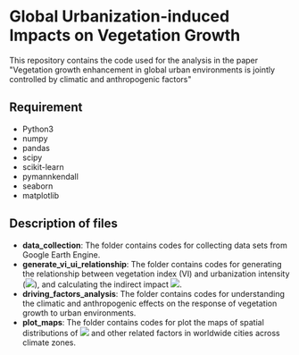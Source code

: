 # Global Urbanization-induced Impacts on Vegetation Growth
This repository contains the code used for the analysis in the paper "Vegetation growth enhancement in global urban environments is jointly controlled by climatic and anthropogenic factors"

## Requirement
- Python3
- numpy
- pandas
- scipy
- scikit-learn
- pymannkendall
- seaborn
- matplotlib

## Description of files
- **data_collection**: The folder contains codes for collecting data sets from Google Earth Engine.
- **generate_vi_ui_relationship**: The folder contains codes for generating the relationship between vegetation index (VI) and urbanization intensity (![](http://latex.codecogs.com/gif.latex?\\beta)), and calculating the indirect impact ![](http://latex.codecogs.com/gif.latex?\\omega_i).
- **driving_factors_analysis**: The folder contains codes for understanding the climatic and anthropogenic effects on the response of vegetation growth to urban environments.
- **plot_maps**: The folder contains codes for plot the maps of spatial distributions of ![](http://latex.codecogs.com/gif.latex?\\omega_i) and other related factors in worldwide cities across climate zones.
